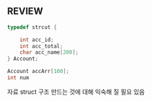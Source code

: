 ## REVIEW

```c++
typedef strcut {

    int acc_id;
    int acc_total;
    char acc_name[200];
} Account;

Account accArr[100];
int num

```
자료 struct  구조 만드는 것에 대해 익숙해 질 필요 있음

